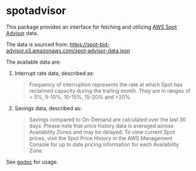 # spotadvisor

This package provides an interface for fetching and utilizing [AWS Spot Advisor](https://aws.amazon.com/ec2/spot/instance-advisor/)
data. 

The data is sourced from: https://spot-bid-advisor.s3.amazonaws.com/spot-advisor-data.json

The available data are:

1. Interrupt rate data, described as:
    > Frequency of interruption represents the rate at which Spot has reclaimed 
    capacity during the trailing month. They are in ranges of < 5%, 5-10%, 10-15%, 
    15-20% and >20%.

2. Savings data, described as:
 
    > Savings compared to On-Demand are calculated over the last 30 days. Please 
    note that price history data is averaged across Availability Zones and may be 
    delayed. To view current Spot prices, visit the Spot Price History in the AWS 
    Management Console for up to date pricing information for each Availability 
    Zone.

See [godoc](https://godoc.org/github.com/Schaudge/grailbase/cloud/spotadvisor) for usage.
